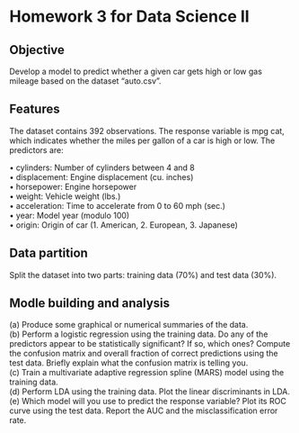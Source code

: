 # Homework 3 for Data Science II

## Objective
Develop a model to predict whether a given car gets high or low gas mileage based on the dataset “auto.csv”.    


## Features
The dataset contains 392 observations. The response variable is mpg cat, which indicates whether the miles per gallon of a car is high or low. The predictors are:  

•	cylinders: Number of cylinders between 4 and 8  
•	displacement: Engine displacement (cu. inches)  
•	horsepower: Engine horsepower  
•	weight: Vehicle weight (lbs.)  
•	acceleration: Time to accelerate from 0 to 60 mph (sec.)  
•	year: Model year (modulo 100)  
•	origin: Origin of car (1. American, 2. European, 3. Japanese)  


## Data partition
Split the dataset into two parts: training data (70%) and test data (30%).  


## Modle building and analysis
(a)	Produce some graphical or numerical summaries of the data.  
(b)	Perform a logistic regression using the training data. Do any of the predictors appear to be statistically significant? If so, which ones? Compute the confusion matrix and overall fraction of correct predictions using the test data. Briefly explain what the confusion matrix is telling you.  
(c)	Train a multivariate adaptive regression spline (MARS) model using the training data.  
(d)	Perform LDA using the training data. Plot the linear discriminants in LDA.  
(e)	Which model will you use to predict the response variable? Plot its ROC curve using the test data. Report the AUC and the misclassification error rate.  
